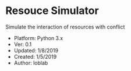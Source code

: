 # Resouce Simulator

Simulate the interaction of resources with conflict

- Platform: Python 3.x
- Ver: 0.1
- Updated: 1/8/2019
- Created: 1/5/2019
- Author: loblab

